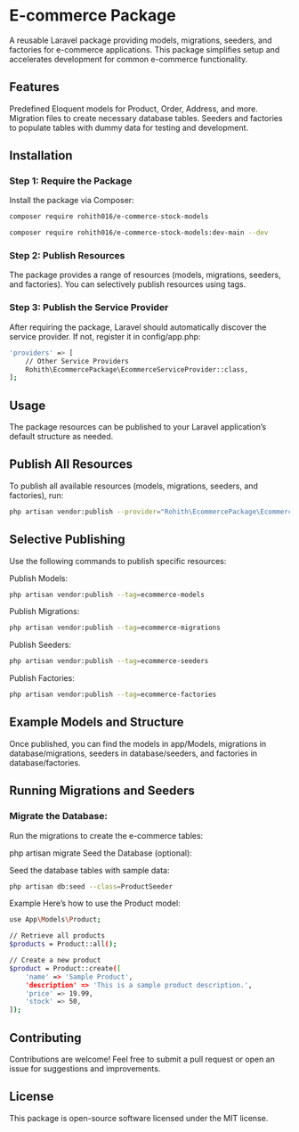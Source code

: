 # E-commerce Package
A reusable Laravel package providing models, migrations, seeders, and factories for e-commerce applications. This package simplifies setup and accelerates development for common e-commerce functionality.

## Features
Predefined Eloquent models for Product, Order, Address, and more.
Migration files to create necessary database tables.
Seeders and factories to populate tables with dummy data for testing and development.

## Installation

### Step 1: Require the Package
Install the package via Composer:

```bash
composer require rohith016/e-commerce-stock-models

composer require rohith016/e-commerce-stock-models:dev-main --dev

```

### Step 2: Publish Resources
The package provides a range of resources (models, migrations, seeders, and factories). You can selectively publish resources using tags.

### Step 3: Publish the Service Provider
After requiring the package, Laravel should automatically discover the service provider. If not, register it in config/app.php:

```bash
'providers' => [
    // Other Service Providers
    Rohith\EcommercePackage\EcommerceServiceProvider::class,
];
```

## Usage
The package resources can be published to your Laravel application’s default structure as needed.

## Publish All Resources
To publish all available resources (models, migrations, seeders, and factories), run:

```bash
php artisan vendor:publish --provider="Rohith\EcommercePackage\EcommerceServiceProvider"
```

## Selective Publishing
Use the following commands to publish specific resources:

Publish Models:

```bash
php artisan vendor:publish --tag=ecommerce-models
```
Publish Migrations:

```bash
php artisan vendor:publish --tag=ecommerce-migrations
```
Publish Seeders:

```bash
php artisan vendor:publish --tag=ecommerce-seeders
```
Publish Factories:

```bash
php artisan vendor:publish --tag=ecommerce-factories

```
## Example Models and Structure
Once published, you can find the models in app/Models, migrations in database/migrations, seeders in database/seeders, and factories in database/factories.

## Running Migrations and Seeders
### Migrate the Database:

Run the migrations to create the e-commerce tables:


php artisan migrate
Seed the Database (optional):

Seed the database tables with sample data:

```bash
php artisan db:seed --class=ProductSeeder
```
Example
Here’s how to use the Product model:

```bash
use App\Models\Product;

// Retrieve all products
$products = Product::all();

// Create a new product
$product = Product::create([
    'name' => 'Sample Product',
    'description' => 'This is a sample product description.',
    'price' => 19.99,
    'stock' => 50,
]);

```
## Contributing
Contributions are welcome! Feel free to submit a pull request or open an issue for suggestions and improvements.

## License
This package is open-source software licensed under the MIT license.

